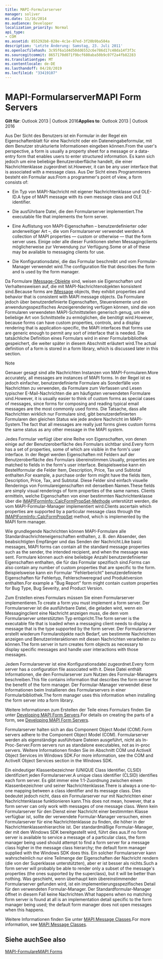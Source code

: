 ```yaml
---
title: MAPI-Formularserver
manager: soliver
ms.date: 11/16/2014
ms.audience: Developer
localization_priority: Normal
api_type:
- COM
ms.assetid: 855292b8-028e-4c1e-87ed-3f20b9ba584a
description: 'Letzte Änderung: Samstag, 23. Juli 2011'
ms.openlocfilehash: 3c95f6a1d4d50dd6552c6e786d17c40da14f3f3c
ms.sourcegitcommit: 8657170d071f9bcf680aba50b9c07f2a4fb82283
ms.translationtype: MT
ms.contentlocale: de-DE
ms.lasthandoff: 04/28/2019
ms.locfileid: "33419107"
---
```

# <a name="mapi-form-servers"></a><span data-ttu-id="37c32-103">MAPI-Formularserver</span><span class="sxs-lookup"><span data-stu-id="37c32-103">MAPI Form Servers</span></span>

  
  
<span data-ttu-id="37c32-104">**Gilt für**: Outlook 2013 | Outlook 2016</span><span class="sxs-lookup"><span data-stu-id="37c32-104">**Applies to**: Outlook 2013 | Outlook 2016</span></span> 
  
<span data-ttu-id="37c32-105">Aus Der Sicht des Benutzers ist ein Formular in der Regel ein Eigenschaftenblatt für eine Nachricht oder ein Dateneingabeformular, mit dem Benutzer strukturierte Informationen eingeben können.</span><span class="sxs-lookup"><span data-stu-id="37c32-105">From the user's perspective, a form is usually a property sheet for a message or a data-entry form that enables users to enter structured information.</span></span> <span data-ttu-id="37c32-106">Es kann sich jedoch um eine beliebige Benutzeroberfläche handelt, die einer Nachrichtenklasse zugeordnet ist.</span><span class="sxs-lookup"><span data-stu-id="37c32-106">However, it can be any user interface that is associated with a message class.</span></span> <span data-ttu-id="37c32-107">Aus Der Sicht eines Programmierers besteht ein Formular aus:</span><span class="sxs-lookup"><span data-stu-id="37c32-107">From a programmer's point of view, a form consists of:</span></span>
  
- <span data-ttu-id="37c32-108">Ein Typ von MAPI-Nachricht mit eigener Nachrichtenklasse und OLE-ID.</span><span class="sxs-lookup"><span data-stu-id="37c32-108">A type of MAPI message with its own message class and OLE identifier.</span></span>
    
- <span data-ttu-id="37c32-109">Die ausführbare Datei, die den Formularserver implementiert.</span><span class="sxs-lookup"><span data-stu-id="37c32-109">The executable file that implements the form server.</span></span>
    
- <span data-ttu-id="37c32-110">Eine Auflistung von MAPI-Eigenschaften – benutzerdefinierter oder anderweitiger Art –, die vom Formularserver verwendet werden.</span><span class="sxs-lookup"><span data-stu-id="37c32-110">A collection of MAPI properties — custom or otherwise — that the form server uses.</span></span> <span data-ttu-id="37c32-111">Einige oder alle dieser Funktionen stehen Messagingclients möglicherweise zur Verwendung zur Verfügung.</span><span class="sxs-lookup"><span data-stu-id="37c32-111">Some or all of these may be available to messaging clients for use.</span></span>
    
- <span data-ttu-id="37c32-112">Die Konfigurationsdatei, die das Formular beschreibt und vom Formular-Manager verwendet wird.</span><span class="sxs-lookup"><span data-stu-id="37c32-112">The configuration file that describes the form and is used by the form manager.</span></span>
    
<span data-ttu-id="37c32-113">Da Formulare [IMessage-Objekte](imessageimapiprop.md) sind, weisen sie Eigenschaften und Verhaltensweisen auf, die mit MAPI-Nachrichtenobjekten konsistent sind.</span><span class="sxs-lookup"><span data-stu-id="37c32-113">Because forms are [IMessage](imessageimapiprop.md) objects, they exhibit properties and behavior that is consistent with MAPI message objects.</span></span> <span data-ttu-id="37c32-114">Da Formulare jedoch über benutzerdefinierte Eigenschaften, Steuerelemente und ein anwendungsspezifisches Anzeigerendering verfügen können, sind die von Formularen verwendeten MAPI-Schnittstellen generisch genug, um eine beliebige Art von Schnittstelle zu ermöglichen, die benötigt wird.</span><span class="sxs-lookup"><span data-stu-id="37c32-114">However, because forms can have custom properties, controls, and a display rendering that is application-specific, the MAPI interfaces that forms use are generic enough to permit any sort of interface that is needed.</span></span> <span data-ttu-id="37c32-115">Die tatsächliche Definition eines Formulars wird in einer Formularbibliothek gespeichert, die weiter später in diesem Abschnitt erläutert wird.</span><span class="sxs-lookup"><span data-stu-id="37c32-115">The actual definition of a form is stored in a form library, which is discussed later in this section.</span></span> 
  
> [!NOTE]
> <span data-ttu-id="37c32-116">Genauer gesagt sind alle Nachrichten Instanzen von MAPI-Formularen.</span><span class="sxs-lookup"><span data-stu-id="37c32-116">More accurately, all messages are instances of MAPI forms.</span></span> <span data-ttu-id="37c32-117">In der Regel ist es jedoch einfacher, benutzerdefinierte Formulare als Sonderfälle von Nachrichten zu verwenden, da Formulare zum Verfassen und Lesen typischer E-Mail-Nachrichten die am häufigsten verwendeten Formulare sind.</span><span class="sxs-lookup"><span data-stu-id="37c32-117">However, it is usually easier to think of custom forms as special cases of messages, since forms for composing and reading typical email messages are the most commonly used forms.</span></span> <span data-ttu-id="37c32-118">Die Tatsache, dass alle Nachrichten wirklich nur Formulare sind, gibt benutzerdefinierten Formularen den gleichen Status wie jede andere Nachricht im MAPI-System.</span><span class="sxs-lookup"><span data-stu-id="37c32-118">The fact that all messages are really just forms gives custom forms the same status as any other message in the MAPI system.</span></span> 
  
<span data-ttu-id="37c32-119">Jedes Formular verfügt über eine Reihe von Eigenschaften, von denen einige auf der Benutzeroberfläche des Formulars sichtbar sind.</span><span class="sxs-lookup"><span data-stu-id="37c32-119">Every form has a set of properties, some of which are visible in the form's user interface.</span></span> <span data-ttu-id="37c32-120">In der Regel werden Eigenschaften mit Feldern auf der Benutzeroberfläche des Formulars übereinstimmen.</span><span class="sxs-lookup"><span data-stu-id="37c32-120">Usually, properties are matched to fields in the form's user interface.</span></span> <span data-ttu-id="37c32-121">Beispielsweise kann ein Bestellformular die Felder Item, Description, Price, Tax und Subtotal enthalten.</span><span class="sxs-lookup"><span data-stu-id="37c32-121">For example, a purchase order form might have the fields Item, Description, Price, Tax, and Subtotal.</span></span> <span data-ttu-id="37c32-122">Diese Felder sind einfach visuelle Renderings von Formulareigenschaften mit denselben Namen.</span><span class="sxs-lookup"><span data-stu-id="37c32-122">These fields are simply visual renderings of form properties of the same names.</span></span> <span data-ttu-id="37c32-123">Clients ermitteln, welche Eigenschaften von einer bestimmten Nachrichtenklasse über die [IMAPIFormInfo::CalcFormPropSet-Methode](imapiforminfo-calcformpropset.md) unterstützt werden, die vom MAPI-Formular-Manager implementiert wird.</span><span class="sxs-lookup"><span data-stu-id="37c32-123">Clients ascertain which properties are supported by a particular message class through the [IMAPIFormInfo::CalcFormPropSet](imapiforminfo-calcformpropset.md) method, which is implemented by the MAPI form manager.</span></span> 
  
<span data-ttu-id="37c32-124">Wie grundlegende Nachrichten können MAPI-Formulare alle Standardnachrichteneigenschaften enthalten, z. B. den Absender, den beabsichtigten Empfänger und das Senden der Nachricht.</span><span class="sxs-lookup"><span data-stu-id="37c32-124">Like basic messages, MAPI forms can contain all the standard message properties such as the sender, the intended recipient, and when the message was sent.</span></span> <span data-ttu-id="37c32-125">Formulare können auch eine beliebige Anzahl benutzerdefinierter Eigenschaften enthalten, die für das Formular spezifisch sind.</span><span class="sxs-lookup"><span data-stu-id="37c32-125">Forms can also contain any number of custom properties that are specific to the form.</span></span> <span data-ttu-id="37c32-126">Beispielsweise kann ein Formular "Fehlerbericht" benutzerdefinierte Eigenschaften für Fehlertyp, Fehlerschweregrad und Produktversion enthalten.</span><span class="sxs-lookup"><span data-stu-id="37c32-126">For example a "Bug Report" form might contain custom properties for Bug Type, Bug Severity, and Product Version.</span></span>
  
<span data-ttu-id="37c32-127">Zum Erstellen eines Formulars müssen Sie einen Formularserver implementieren.</span><span class="sxs-lookup"><span data-stu-id="37c32-127">To create a form you must implement a form server.</span></span> <span data-ttu-id="37c32-128">Der Formularserver ist die ausführbare Datei, die geladen wird, wenn ein Messagingclient eine Nachricht anzeigen muss, die dem vom Formularserver unterstützten Typ entspricht.</span><span class="sxs-lookup"><span data-stu-id="37c32-128">The form server is the executable file that is loaded when a messaging client needs to display a message that is the type supported by the form server.</span></span> <span data-ttu-id="37c32-129">Der Formularserver erstellt wiederum Formularobjekte nach Bedarf, um bestimmte Nachrichten anzeigen und Benutzerinteraktionen mit diesen Nachrichten verarbeiten zu können.</span><span class="sxs-lookup"><span data-stu-id="37c32-129">The form server in turn creates form objects as necessary to display specific messages and handle user interactions with those messages.</span></span>
  
<span data-ttu-id="37c32-130">Jedem Formularserver ist eine Konfigurationsdatei zugeordnet.</span><span class="sxs-lookup"><span data-stu-id="37c32-130">Every form server has a configuration file associated with it.</span></span> <span data-ttu-id="37c32-131">Diese Datei enthält Informationen, die den Formularserver zum Nutzen des Formular-Managers beschreiben.</span><span class="sxs-lookup"><span data-stu-id="37c32-131">This file contains information that describes the form server for the benefit of the form manager.</span></span> <span data-ttu-id="37c32-132">Der Formular-Manager verwendet diese Informationen beim Installieren des Formularservers in einer Formularbibliothek.</span><span class="sxs-lookup"><span data-stu-id="37c32-132">The form manager uses this information when installing the form server into a form library.</span></span>
  
<span data-ttu-id="37c32-133">Weitere Informationen zum Erstellen der Teile eines Formulars finden Sie unter [Developing MAPI Form Servers](developing-mapi-form-servers.md).</span><span class="sxs-lookup"><span data-stu-id="37c32-133">For details on creating the parts of a form, see [Developing MAPI Form Servers](developing-mapi-form-servers.md).</span></span>
  
<span data-ttu-id="37c32-134">Formularserver halten sich an das Component Object Model (COM).</span><span class="sxs-lookup"><span data-stu-id="37c32-134">Form servers adhere to the Component Object Model (COM).</span></span> <span data-ttu-id="37c32-135">Formularserver werden als eigenständige ausführbare Dateien ausgeführt, nicht als In-Proc-Server.</span><span class="sxs-lookup"><span data-stu-id="37c32-135">Form servers run as standalone executables, not as in-proc servers.</span></span> <span data-ttu-id="37c32-136">Weitere Informationen finden Sie im Abschnitt COM und ActiveX Object Services im Windows SDK.</span><span class="sxs-lookup"><span data-stu-id="37c32-136">For more information, see the COM and ActiveX Object Services section in the Windows SDK.</span></span>
  
<span data-ttu-id="37c32-137">Ein eindeutiger Klassenbezeichner (UNIQUE Class Identifier, CLSID) identifiziert jeden Formularserver.</span><span class="sxs-lookup"><span data-stu-id="37c32-137">A unique class identifier (CLSID) identifies each form server.</span></span> <span data-ttu-id="37c32-138">Es gibt immer eine 1:1-Zuordnung zwischen einem Klassenbezeichner und seiner Nachrichtenklasse.</span><span class="sxs-lookup"><span data-stu-id="37c32-138">There is always a one-to-one mapping between a class identifier and its message class.</span></span> <span data-ttu-id="37c32-139">Dies bedeutet jedoch nicht, dass ein Formularserver nur mit Nachrichten einer Nachrichtenklasse funktionieren kann.</span><span class="sxs-lookup"><span data-stu-id="37c32-139">This does not mean, however, that a form server can only work with messages of one message class.</span></span> <span data-ttu-id="37c32-140">Wenn kein Formularserver für den Dienst einer Nachricht einer bestimmten Klasse verfügbar ist, sollte der verwendete Formular-Manager versuchen, einen Formularserver für eine Nachrichtenklasse zu finden, die höher in der Nachrichtenklassenhierarchie ist. Der standardmäßige Formular-Manager, der mit dem Windows SDK bereitgestellt wird, führt dies aus.</span><span class="sxs-lookup"><span data-stu-id="37c32-140">If no form server is available to service a message of a particular class, the form manager being used should attempt to find a form server for a message class higher in the message class hierarchy; the default form manager supplied with the Windows SDK does this.</span></span> <span data-ttu-id="37c32-141">Ein solcher Formularserver kann wahrscheinlich nur eine Teilmenge der Eigenschaften der Nachricht rendern (die von der Superklasse unterstützten), aber er ist besser als nichts.</span><span class="sxs-lookup"><span data-stu-id="37c32-141">Such a form server will probably be able to render only a subset of the message's properties (the ones supported by the superclass), but it will be better than nothing.</span></span> <span data-ttu-id="37c32-142">Was geschieht, wenn überhaupt kein übereinstimmender Formularserver gefunden wird, ist ein implementierungsspezifisches Detail für den verwendeten Formular-Manager. Der Standardformular-Manager öffnet in diesem Fall keine Nachrichten.</span><span class="sxs-lookup"><span data-stu-id="37c32-142">What happens when no matching form server is found at all is an implementation detail specific to the form manager being used; the default form manager does not open messages when this happens.</span></span>
  
<span data-ttu-id="37c32-143">Weitere Informationen finden Sie unter [MAPI Message Classes](mapi-message-classes.md).</span><span class="sxs-lookup"><span data-stu-id="37c32-143">For more information, see [MAPI Message Classes](mapi-message-classes.md).</span></span>
  
## <a name="see-also"></a><span data-ttu-id="37c32-144">Siehe auch</span><span class="sxs-lookup"><span data-stu-id="37c32-144">See also</span></span>



[<span data-ttu-id="37c32-145">MAPI-Formulare</span><span class="sxs-lookup"><span data-stu-id="37c32-145">MAPI Forms</span></span>](mapi-forms.md)


